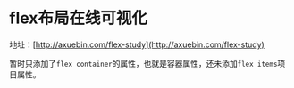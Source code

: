 # flex布局在线可视化

地址：[http://axuebin.com/flex-study](http://axuebin.com/flex-study)

暂时只添加了`flex container`的属性，也就是容器属性，还未添加`flex items`项目属性。